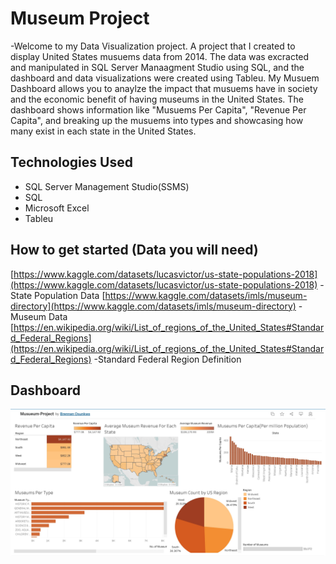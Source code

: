 # Museum Project
-Welcome to my Data Visualization project. A project that I created to display United States musuems data from 2014.
The data was excracted and manipulated in SQL Server Manaagment Studio using SQL, and the dashboard and data visualizations 
were created using Tableu. My Musuem Dashboard allows you to anaylze the impact that musuems have in society and the
economic benefit of having museums in the United States. The dashboard shows information like "Musuems Per Capita", "Revenue Per Capita",
and breaking up the musuems into types and showcasing how many exist in each state in the United States.
## Technologies Used
- SQL Server Management Studio(SSMS)
- SQL
- Microsoft Excel
- Tableu
## How to get started (Data you will need)
[https://www.kaggle.com/datasets/lucasvictor/us-state-populations-2018](https://www.kaggle.com/datasets/lucasvictor/us-state-populations-2018)
-State Population Data
[https://www.kaggle.com/datasets/imls/museum-directory](https://www.kaggle.com/datasets/imls/museum-directory)
-Museum Data
[https://en.wikipedia.org/wiki/List_of_regions_of_the_United_States#Standard_Federal_Regions](https://en.wikipedia.org/wiki/List_of_regions_of_the_United_States#Standard_Federal_Regions)
-Standard Federal Region Definition

## Dashboard
![Example](museum-dashboard.jpg?raw=true)
